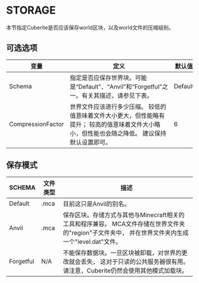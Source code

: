 # STORAGE

本节指定Cuberite是否应该保存world区块，以及world文件的压缩级别。

## 可选选项

| 变量              | 定义                                                                                                                                                        | 默认值  |
| ----------------- | ----------------------------------------------------------------------------------------------------------------------------------------------------------- | ------- |
| Schema            | 指定是否应保存世界块。可能是“Default”、“Anvil”和“Forgetful”之一。有关其描述，请参见下表。                                                                            | Default |
| CompressionFactor | 世界文件应该进行多少压缩。 较低的值意味着文件大小更大，但性能略有提升； 较高的值意味着文件大小略小，但性能也会随之降低。 建议保持默认设置即可。 | 6       |

## 保存模式

| SCHEMA    | 文件类型 | 描述                                                                                                                                                      |
| --------- | -------- | --------------------------------------------------------------------------------------------------------------------------------------------------------- |
| Default   | .mca     | 目前这只是Anvil的别名。                                                                                                                                   |
| Anvil     | .mca     | 保存区块。存储方式与其他与Minecraft相关的工具和程序兼容。 MCA文件存储在世界文件夹的"region"子文件夹中， 并在世界文件夹内生成一个"level.dat"文件。 |
| Forgetful | N/A      | 不能保存数据块。一旦区块被卸载，对世界的更改就会丢失， 这对于只读的公共服务器很有用。 请注意，Cuberite仍然会使用其他模式加载块。                      |
